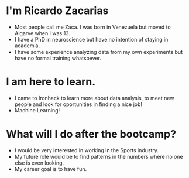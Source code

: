 # I'm Ricardo Zacarias

* Most people call me Zaca. I was born in Venezuela but moved to Algarve when I was 13.
* I have a PhD in neuroscience but have no intention of staying in academia.
* I have some experience analyzing data from my own experiments but have no formal training whatsoever.

# I am here to learn.

* I came to Ironhack to learn more about data analysis, to meet new people and look for oportunities in finding a nice job!
* Machine Learning!

# What will I do after the bootcamp?

* I would be very interested in working in the Sports industry.
* My future role would be to find patterns in the numbers where no one else is even looking.
* My career goal is to have fun.